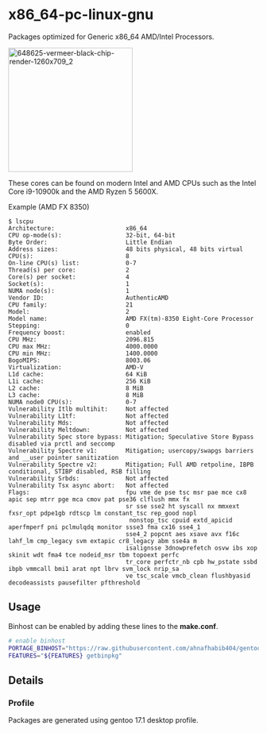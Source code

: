 # x86_64-pc-linux-gnu


Packages optimized for Generic x86_64 AMD/Intel Processors.

<img src="https://raw.githubusercontent.com/ahnafhabib404/gentoo-binhost/master/images/648625-vermeer-black-chip-render-1260x709_2.png" alt="648625-vermeer-black-chip-render-1260x709_2" width="250" />

These cores can be found on modern Intel and AMD CPUs such as the Intel Core i9-10900k and the AMD Ryzen 5 5600X.


Example (AMD FX 8350)

```
$ lscpu
Architecture:                    x86_64
CPU op-mode(s):                  32-bit, 64-bit
Byte Order:                      Little Endian
Address sizes:                   48 bits physical, 48 bits virtual
CPU(s):                          8
On-line CPU(s) list:             0-7
Thread(s) per core:              2
Core(s) per socket:              4
Socket(s):                       1
NUMA node(s):                    1
Vendor ID:                       AuthenticAMD
CPU family:                      21
Model:                           2
Model name:                      AMD FX(tm)-8350 Eight-Core Processor
Stepping:                        0
Frequency boost:                 enabled
CPU MHz:                         2096.815
CPU max MHz:                     4000.0000
CPU min MHz:                     1400.0000
BogoMIPS:                        8003.06
Virtualization:                  AMD-V
L1d cache:                       64 KiB
L1i cache:                       256 KiB
L2 cache:                        8 MiB
L3 cache:                        8 MiB
NUMA node0 CPU(s):               0-7
Vulnerability Itlb multihit:     Not affected
Vulnerability L1tf:              Not affected
Vulnerability Mds:               Not affected
Vulnerability Meltdown:          Not affected
Vulnerability Spec store bypass: Mitigation; Speculative Store Bypass disabled via prctl and seccomp
Vulnerability Spectre v1:        Mitigation; usercopy/swapgs barriers and __user pointer sanitization
Vulnerability Spectre v2:        Mitigation; Full AMD retpoline, IBPB conditional, STIBP disabled, RSB filling
Vulnerability Srbds:             Not affected
Vulnerability Tsx async abort:   Not affected
Flags:                           fpu vme de pse tsc msr pae mce cx8 apic sep mtrr pge mca cmov pat pse36 clflush mmx fx
                                 sr sse sse2 ht syscall nx mmxext fxsr_opt pdpe1gb rdtscp lm constant_tsc rep_good nopl
                                  nonstop_tsc cpuid extd_apicid aperfmperf pni pclmulqdq monitor ssse3 fma cx16 sse4_1 
                                 sse4_2 popcnt aes xsave avx f16c lahf_lm cmp_legacy svm extapic cr8_legacy abm sse4a m
                                 isalignsse 3dnowprefetch osvw ibs xop skinit wdt fma4 tce nodeid_msr tbm topoext perfc
                                 tr_core perfctr_nb cpb hw_pstate ssbd ibpb vmmcall bmi1 arat npt lbrv svm_lock nrip_sa
                                 ve tsc_scale vmcb_clean flushbyasid decodeassists pausefilter pfthreshold
```
## Usage

Binhost can be enabled by adding these lines to the **make.conf**.

```bash
# enable binhost
PORTAGE_BINHOST="https://raw.githubusercontent.com/ahnafhabib404/gentoo-binhost/${CHOST}"
FEATURES="${FEATURES} getbinpkg"
```

## Details

### Profile

Packages are generated using gentoo 17.1 desktop profile.
